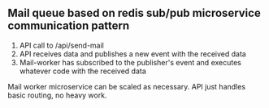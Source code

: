 ## Mail queue based on redis sub/pub microservice communication pattern


1. API call to /api/send-mail
2. API receives data and publishes a new event with the received data
3. Mail-worker has subscribed to the publisher's event and executes whatever code with the received data


Mail worker microservice can be scaled as necessary. API just handles basic routing, no heavy work.